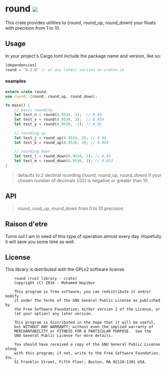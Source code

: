 # round ![](https://travis-ci.org/mohamedhayibor/round.svg?branch=master)

This crate provides utilities to (round, round_up, round_down) your floats with precision from 1 to 10.

## Usage

In your project's Cargo.toml include the package name and version, like so:
```rust
[dependencies]
round = "0.2.0" // or any latest version on crates.io
```

#### examples
```rust
extern crate round;
use round::{round, round_up, round_down};

fn main() {
    // basic rounding
    let test_n = round(8.9534, 2);  // 8.95
    let test_x = round(8.9536, 3);  // 8.954
    let test_y = round(8.9536, -1); // 8.95

    // rounding up
    let test_j = round_up(8.9534, 2); // 8.96
    let test_k = round_up(8.9536, 3); // 8.954

    // rounding down
    let test_l = round_down(8.9534, 2); // 8.95
    let test_m = round_down(8.9536, 3); // 8.953
}
```

> defaults to 2 decimal rounding (round, round_up, round_down) if your chosen number of decimals (i32) is negative or greater than 10.

## API

> round, roud_up, round_down from 0 to 10 precision

## Raison d'etre

Turns out I am in need of this type of operation almost every day. Hopefully it will save you some time as well.

## License

This library is distributed with the GPLv2 software license.

```
    round (rust library - crate)
    Copyright (C) 2016 - Mohamed Hayibor

    This program is free software; you can redistribute it and/or modify
    it under the terms of the GNU General Public License as published by
    the Free Software Foundation; either version 2 of the License, or
    (at your option) any later version.

    This program is distributed in the hope that it will be useful,
    but WITHOUT ANY WARRANTY; without even the implied warranty of
    MERCHANTABILITY or FITNESS FOR A PARTICULAR PURPOSE.  See the
    GNU General Public License for more details.

    You should have received a copy of the GNU General Public License along
    with this program; if not, write to the Free Software Foundation, Inc.,
    51 Franklin Street, Fifth Floor, Boston, MA 02110-1301 USA.
```
